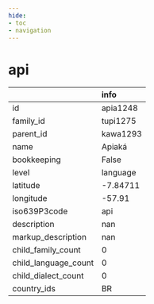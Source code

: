 ```yaml
---
hide:
- toc
- navigation
---
```

# api
|                      | info     |
|:---------------------|:---------|
| id                   | apia1248 |
| family_id            | tupi1275 |
| parent_id            | kawa1293 |
| name                 | Apiaká   |
| bookkeeping          | False    |
| level                | language |
| latitude             | -7.84711 |
| longitude            | -57.91   |
| iso639P3code         | api      |
| description          | nan      |
| markup_description   | nan      |
| child_family_count   | 0        |
| child_language_count | 0        |
| child_dialect_count  | 0        |
| country_ids          | BR       |